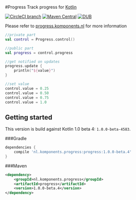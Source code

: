 #Progress
Track progress for [Kotlin](http://kotlinlang.org)

[![CircleCI branch](https://img.shields.io/circleci/project/mplatvoet/progress/master.svg)](https://circleci.com/gh/mplatvoet/progress/tree/master) [![Maven Central](https://img.shields.io/maven-central/v/nl.komponents.progress/progress.svg)](http://search.maven.org/#browse%7C-300825966) [![DUB](https://img.shields.io/dub/l/vibe-d.svg)](https://github.com/mplatvoet/progress/blob/master/LICENSE)

Please refer to [progress.komponents.nl](http://progress.komponents.nl) for more information

```kt
//private part
val control = Progress.control()

//public part
val progress = control.progress

//get notified on updates
progress.update {
	println("${value}")
}

//set value
control.value = 0.25
control.value = 0.50
control.value = 0.75
control.value = 1.0
```

## Getting started
This version is build against Kotlin 1.0 beta 4: `1.0.0-beta-4583`.

###Gradle
```groovy
dependencies {
    compile 'nl.komponents.progress:progress:1.0.0-beta.4'
}
```

###Maven
```xml
<dependency>
	<groupId>nl.komponents.progress</groupId>
	<artifactId>progress</artifactId>
	<version>1.0.0-beta.4</version>
</dependency>
```